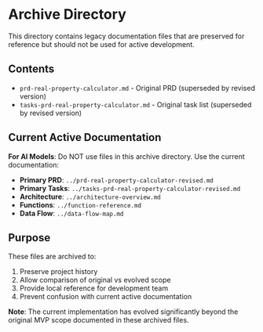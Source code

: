 # Archive Directory

This directory contains legacy documentation files that are preserved for reference but should not be used for active development.

## Contents

- `prd-real-property-calculator.md` - Original PRD (superseded by revised version)
- `tasks-prd-real-property-calculator.md` - Original task list (superseded by revised version)

## Current Active Documentation

**For AI Models**: Do NOT use files in this archive directory. Use the current documentation:

- **Primary PRD**: `../prd-real-property-calculator-revised.md`
- **Primary Tasks**: `../tasks-prd-real-property-calculator-revised.md`
- **Architecture**: `../architecture-overview.md`
- **Functions**: `../function-reference.md`
- **Data Flow**: `../data-flow-map.md`

## Purpose

These files are archived to:
1. Preserve project history
2. Allow comparison of original vs evolved scope
3. Provide local reference for development team
4. Prevent confusion with current active documentation

**Note**: The current implementation has evolved significantly beyond the original MVP scope documented in these archived files.